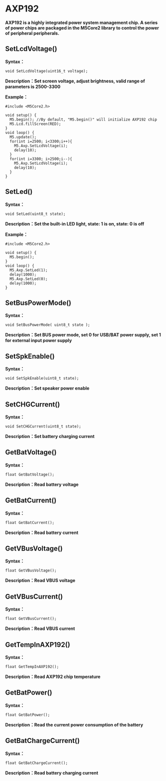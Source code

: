# AXP192

**AXP192 is a highly integrated power system management chip. A series of power chips are packaged in the M5Core2 library to control the power of peripheral peripherals.**

## SetLcdVoltage()

**Syntax：**

`void SetLcdVoltage(uint16_t voltage);`

**Description：Set screen voltage, adjust brightness, valid range of parameters is 2500-3300**

**Example：**
```arduino
#include <M5Core2.h>

void setup() {
  M5.begin(); //By default, "M5.begin()" will initialize AXP192 chip
  M5.Lcd.fillScreen(RED);
}
void loop() {
  M5.update();
  for(int i=2500; i<3300;i++){
    M5.Axp.SetLcdVoltage(i);
    delay(10);
  }
  for(int i=3300; i>2500;i--){
    M5.Axp.SetLcdVoltage(i);
    delay(10);
  }
}
```

## SetLed()

**Syntax：**

`void SetLed(uint8_t state);`

**Description：Set the built-in LED light, state: 1 is on, state: 0 is off**

**Example：**
```arduino
#include <M5Core2.h>

void setup() {
  M5.begin();
}
void loop() {
  M5.Axp.SetLed(1);
  delay(1000);
  M5.Axp.SetLed(0);
  delay(1000);
}
```

## SetBusPowerMode()

**Syntax：**

`void SetBusPowerMode( uint8_t state );`

**Description：Set BUS power mode, set 0 for USB/BAT power supply, set 1 for external input power supply**


## SetSpkEnable()

**Syntax：**

`void SetSpkEnable(uint8_t state);`

**Description：Set speaker power enable**


## SetCHGCurrent()

**Syntax：**

`void SetCHGCurrent(uint8_t state);`

**Description：Set battery charging current**

## GetBatVoltage()

**Syntax：**

`float GetBatVoltage();`

**Description：Read battery voltage**

## GetBatCurrent()

**Syntax：**

`float GetBatCurrent();`

**Description：Read battery current**

## GetVBusVoltage()

**Syntax：**

`float GetVBusVoltage();`

**Description：Read VBUS voltage**

## GetVBusCurrent()

**Syntax：**

`float GetVBusCurrent();`

**Description：Read VBUS current**

## GetTempInAXP192()

**Syntax：**

`float GetTempInAXP192();`

**Description：Read AXP192 chip temperature**

## GetBatPower()

**Syntax：**

`float GetBatPower();`

**Description：Read the current power consumption of the battery**

## GetBatChargeCurrent()

**Syntax：**

`float GetBatChargeCurrent();`

**Description：Read battery charging current**


